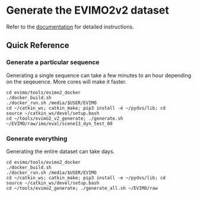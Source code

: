 # Generate the EVIMO2v2 dataset
Refer to the [documentation](https://better-flow.github.io/evimo/docs/evimo2v2-generation.html) for detailed instructions.

## Quick Reference

### Generate a particular sequence
Generating a single sequence can take a few minutes to an hour depending on the seqeuence. More cores will make it faster.

```
cd evimo/tools/evimo2_docker
./docker_build.sh
./docker_run.sh /media/$USER/EVIMO
cd ~/catkin_ws; catkin_make; pip3 install -e ~/pydvs/lib; cd
source ~/catkin_ws/devel/setup.bash
cd ~/tools/evimo2_v2_generate; ./generate.sh ~/EVIMO/raw/imo/eval/scene13_dyn_test_00
```

### Generate everything
Generating the entire dataset can take days.

```
cd evimo/tools/evimo2_docker
./docker_build.sh
./docker_run.sh /media/$USER/EVIMO
cd ~/catkin_ws; catkin_make; pip3 install -e ~/pydvs/lib; cd
source ~/catkin_ws/devel/setup.bash
cd ~/tools/evimo2_generate; ./generate_all.sh ~/EVIMO/raw
```
